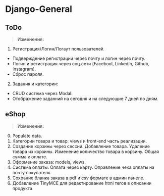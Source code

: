 # Django-General

## ToDo
> **Изменения:**
1. Регистрация/Логин/Логаут пользователей. 
- Подверждение регистрации через почту и логин через почту.
- Логин и регистрация через соц.сети (Facebool, LinkedIn, Github, Instagram).
- Сброс пароля. 
2. Задания и категории:
- CRUD система через Modal.
- Отображение заданний на сегодня и на следующие 7 дней по дням.

## eShop 
> **Изменения:**
0.  Populate data.
1.  Категории товара и товар: views и front-end часть реализации.
2.  Создание корзины через сессии. Добавление товара. Удаление товара из корзины. Изменение количество товара в корзину. Общая сумма к оплате.
3.  Оформение заказа: models, views. 
4.  Система оплаты. Оплата через карту. Оправление чека оплаты на почту покупателя.
5.  Сохрание бланка заказа в pdf и csv формате в админ панеле.
6.  Добавление TinyMCE для редактирование html тегов в описании продукта.